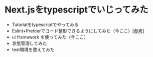 # Next.jsをtypescriptでいじってみた
- Tutorialをtypescriptでやってみる
- Eslint+Prettierでコード整形できるようにしてみた（今ここ）[[参考]](https://dev.to/onygami/eslint-and-prettier-for-react-apps-bonus-next-js-and-typescript-3e46)
- ui framework を使ってみた（今ここ）
- 状態管理してみた
- test環境を整えてみた